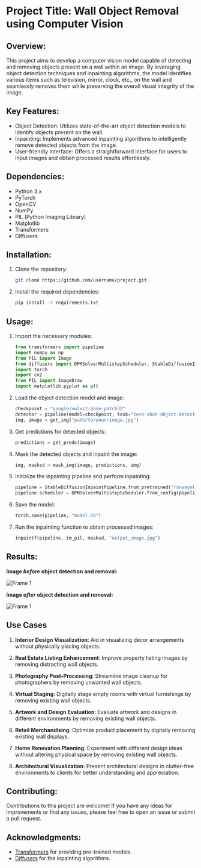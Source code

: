 # Project Title: Wall Object Removal using Computer Vision

## **Overview:**
This project aims to develop a computer vision model capable of detecting and removing objects present on a wall within an image. By leveraging object detection techniques and inpainting algorithms, the model identifies various items such as television, mirror, clock, etc., on the wall and seamlessly removes them while preserving the overall visual integrity of the image.

## **Key Features:**
- Object Detection: Utilizes state-of-the-art object detection models to identify objects present on the wall.
- Inpainting: Implements advanced inpainting algorithms to intelligently remove detected objects from the image.
- User-friendly Interface: Offers a straightforward interface for users to input images and obtain processed results effortlessly.

## **Dependencies:**
- Python 3.x
- PyTorch
- OpenCV
- NumPy
- PIL (Python Imaging Library)
- Matplotlib
- Transformers
- Diffusers

## **Installation:**
1. Clone the repository:

   ```bash
   git clone https://github.com/username/project.git
   ```

2. Install the required dependencies:

   ```bash
   pip install -r requirements.txt
   ```

## **Usage:**
1. Import the necessary modules:

   ```python
   from transformers import pipeline
   import numpy as np
   from PIL import Image
   from diffusers import DPMSolverMultistepScheduler, StableDiffusionInpaintPipeline
   import torch
   import cv2
   from PIL import ImageDraw
   import matplotlib.pyplot as plt
   ```

2. Load the object detection model and image:

   ```python
   checkpoint = "google/owlvit-base-patch32"
   detector = pipeline(model=checkpoint, task="zero-shot-object-detection")
   img, image = get_img("path/to/your/image.jpg")
   ```

3. Get predictions for detected objects:

   ```python
   predictions = get_preds(image)
   ```

4. Mask the detected objects and inpaint the image:

   ```python
   img, masksd = mask_img(image, predictions, img)
   ```

5. Initialize the inpainting pipeline and perform inpainting:

   ```python
   pipeline = StableDiffusionInpaintPipeline.from_pretrained("runwayml/stable-diffusion-inpainting", torch_dtype=torch.float32)
   pipeline.scheduler = DPMSolverMultistepScheduler.from_config(pipeline.scheduler.config)
   ```

6. Save the model:

   ```python
   torch.save(pipeline, "model.h5")
   ```

7. Run the inpainting function to obtain processed images:

   ```python
   inpaintf(pipeline, im_pil, masksd, "output_image.jpg")
   ```

## **Results:**

**Image *before* object detection and removal:**

 ![Frame 1](https://drive.google.com/uc?export=view&id=1JIEHWxmlH9vSxc1lH5VHymqw_Ar-VfxA)

 **Image *after* object detection and removal:**
 
 ![Frame 1](https://drive.google.com/uc?export=view&id=1gi5_C4PKkTxzx1TL0y70VUVbCu0cb6pH)

 ## **Use Cases**

1. **Interior Design Visualization**: Aid in visualizing decor arrangements without physically placing objects.
  
2. **Real Estate Listing Enhancement**: Improve property listing images by removing distracting wall objects.
  
3. **Photography Post-Processing**: Streamline image cleanup for photographers by removing unwanted wall objects.
  
4. **Virtual Staging**: Digitally stage empty rooms with virtual furnishings by removing existing wall objects.
  
5. **Artwork and Design Evaluation**: Evaluate artwork and designs in different environments by removing existing wall objects.
  
6. **Retail Merchandising**: Optimize product placement by digitally removing existing wall displays.
  
7. **Home Renovation Planning**: Experiment with different design ideas without altering physical space by removing existing wall objects.
  
8. **Architectural Visualization**: Present architectural designs in clutter-free environments to clients for better understanding and appreciation.
 
## **Contributing:**
Contributions to this project are welcome! If you have any ideas for improvements or find any issues, please feel free to open an issue or submit a pull request.

## **Acknowledgments:**
- [Transformers](https://huggingface.co/transformers/) for providing pre-trained models.
- [Diffusers](https://github.com/CompVis/diffusion) for the inpainting algorithms.

 
